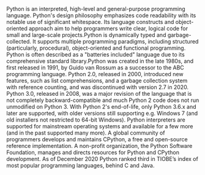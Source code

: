 Python is an interpreted, high-level and general-purpose programming language. Python's design philosophy emphasizes code readability with its notable use of significant whitespace. Its language constructs and object-oriented approach aim to help programmers write clear, logical code for small and large-scale projects.Python is dynamically typed and garbage-collected. It supports multiple programming paradigms, including structured (particularly, procedural), object-oriented and functional programming. Python is often described as a "batteries included" language due to its comprehensive standard library.Python was created in the late 1980s, and first released in 1991, by Guido van Rossum as a successor to the ABC programming language. Python 2.0, released in 2000, introduced new features, such as list comprehensions, and a garbage collection system with reference counting, and was discontinued with version 2.7 in 2020. Python 3.0, released in 2008, was a major revision of the language that is not completely backward-compatible and much Python 2 code does not run unmodified on Python 3. With Python 2's end-of-life, only  Python 3.6.x and later are supported, with older versions still supporting e.g. Windows 7 (and old installers not restricted to 64-bit Windows).
Python interpreters are supported for mainstream operating systems and available for a few more (and in the past supported many more). A global community of programmers develops and maintains CPython, a free and open-source reference implementation. A non-profit organization, the Python Software Foundation, manages and directs resources for Python and CPython development.
As of December 2020 Python ranked third in TIOBE’s index of most popular programming languages, behind C and Java.

